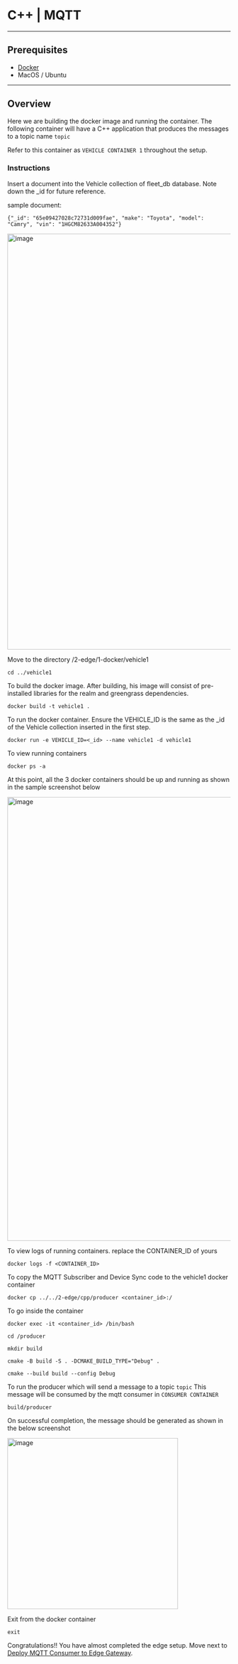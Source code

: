 # C++ | MQTT
---

## Prerequisites

* [Docker](https://www.docker.com/products/docker-desktop/) 
* MacOS / Ubuntu

----

## Overview

Here we are building the docker image and running the container. The following container will have a C++ application that produces the messages to a topic name `topic`

Refer to this container as `VEHICLE CONTAINER 1` throughout the setup.

### Instructions


Insert a document into the Vehicle collection of fleet_db database. Note down the _id for future reference.


sample document:  

    {"_id": "65e09427028c72731d009fae", "make": "Toyota", "model": "Camry", "vin": "1HGCM82633A004352"}



<img width="936" alt="image" src="https://github.com/mongodb-partners/IoT_Greengrass_Realm_GenAI_framework/assets/101570105/ef8514c1-a3e8-4301-97e1-4ef241397ac2">




Move to the directory /2-edge/1-docker/vehicle1
```
cd ../vehicle1 
```

To build the docker image. After building, his image will consist of pre-installed libraries for the realm and greengrass dependencies.

```
docker build -t vehicle1 .
```

To run the docker container. Ensure the VEHICLE_ID is the same as the _id of the Vehicle collection inserted in the first step.

```
docker run -e VEHICLE_ID=<_id> --name vehicle1 -d vehicle1
```

To view running containers

```
docker ps -a
```

At this point, all the 3 docker containers should be up and running as shown in the sample screenshot below

<img width="999" alt="image" src="https://github.com/mongodb-partners/IoT_Greengrass_Realm_GenAI_framework/assets/101570105/da06f069-dbef-4a41-95d8-a52ea6b97ef9">



To view logs of running containers. replace the CONTAINER_ID of yours


```
docker logs -f <CONTAINER_ID>
```

To copy the MQTT Subscriber and Device Sync code to the vehicle1 docker container

```
docker cp ../../2-edge/cpp/producer <container_id>:/
```

To go inside the container

```
docker exec -it <container_id> /bin/bash
```

```
cd /producer

mkdir build

cmake -B build -S . -DCMAKE_BUILD_TYPE="Debug" .

cmake --build build --config Debug
```


To run the producer which will send a message to a topic `topic` This message will be consumed by the mqtt consumer in `CONSUMER CONTAINER`

```
build/producer
```

On successful completion, the message should be generated as shown in the below screenshot

<img width="385" alt="image" src="https://github.com/mongodb-partners/IoT_Greengrass_Realm_GenAI_framework/assets/101570105/22516544-42c2-4098-9bb8-6cd0a7f62561">


Exit from the docker container

`exit`

Congratulations!! You have almost completed the edge setup. Move next to [Deploy MQTT Consumer to Edge Gateway](../../2-edge/cpp/consumer/README.md).

